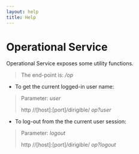 ```yaml
---
layout: help
title: Help
---
```


Operational Service
===

Operational Service exposes some utility functions.

> The end-point is: */op*

* To get the current logged-in user name:


> Parameter: *user*
> 
> http //[host]:[port]/dirigible/ *op?user*

* To log-out from the the current user session:

> Parameter: *logout*
> 
> http //[host]:[port]/dirigible/ *op?logout*



